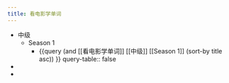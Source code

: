 ```yaml
---
title: 看电影学单词
---
```


- 中级
	- Season 1
		- {{query (and [[看电影学单词]] [[中级]] [[Season 1]]  (sort-by title asc)) }}
		  query-table:: false
-
-